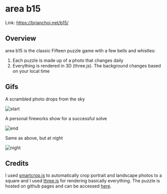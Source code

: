 # area b15

Link: https://brianchoi.net/b15/

## Overview

area b15 is the classic Fifteen puzzle game with a few bells and whistles:

  1. Each puzzle is made up of a photo that changes daily
  1. Everything is rendered in 3D (three.js). The background changes based on your local time
  
## Gifs

A scrambled photo drops from the sky

![start](https://raw.githubusercontent.com/bchoi12/b15/master/start.gif)

A personal fireworks show for a successful solve

![end](https://raw.githubusercontent.com/bchoi12/b15/master/end.gif)

Same as above, but at night

![night](https://raw.githubusercontent.com/bchoi12/b15/master/night.gif)

## Credits

I used [smartcrop.js](https://github.com/jwagner/smartcrop.js/) to automatically crop portrait and landscape photos to a square and I used [three.js](https://threejs.org/) for rendering basically everything. The puzzle is hosted on github pages and can be accessed [here](https://brianchoi.net/b15/).
